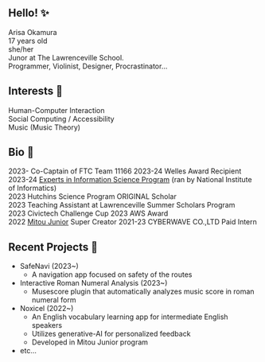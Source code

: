 ## Hello! ✨
Arisa Okamura  
17 years old  
she/her  
Junor at The Lawrenceville School.  
Programmer, Violinist, Designer, Procrastinator...  

## Interests 👀
Human-Computer Interaction  
Social Computing / Accessibility  
Music (Music Theory)  

## Bio 🎃
2023- Co-Captain of FTC Team 11166
2023-24 Welles Award Recipient  
2023-24 [Experts in Information Science Program](https://www.nii.ac.jp/tatsujin/en/) (ran by National Institute of Informatics)  
2023 Hutchins Science Program ORIGINAL Scholar  
2023 Teaching Assistant at Lawrenceville Summer Scholars Program  
2023 Civictech Challenge Cup 2023 AWS Award  
2022 [Mitou Junior](https://jr.mitou.org/english/) Super Creator 
2021-23 CYBERWAVE CO.,LTD Paid Intern

## Recent Projects 🧶
* SafeNavi (2023~)
  * A navigation app focused on safety of the routes
* Interactive Roman Numeral Analysis (2023~)
  * Musescore plugin that automatically analyzes music score in roman numeral form
* Noxicel (2022~)
  * An English vocabulary learning app for intermediate English speakers
  * Utilizes generative-AI for personalized feedback
  * Developed in Mitou Junior program
* etc...
